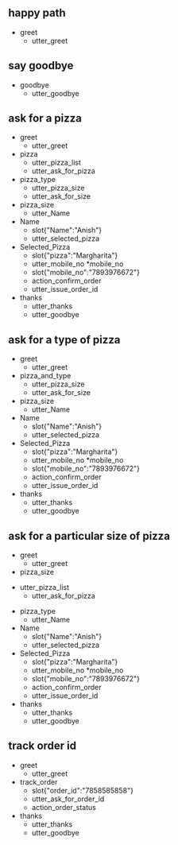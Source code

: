  ## happy path
* greet
  - utter_greet

## say goodbye
* goodbye
  - utter_goodbye

## ask for a pizza
* greet
  - utter_greet
* pizza
  - utter_pizza_list
  - utter_ask_for_pizza
* pizza_type
  - utter_pizza_size
  - utter_ask_for_size
* pizza_size
  - utter_Name
* Name
  - slot{"Name":"Anish"}
  - utter_selected_pizza
* Selected_Pizza
  - slot{"pizza":"Margharita"}
  - utter_mobile_no
*mobile_no
  - slot{"mobile_no":"7893976672"}
  - action_confirm_order
  - utter_issue_order_id
* thanks
  - utter_thanks
  - utter_goodbye
## ask for a type of pizza
* greet
  - utter_greet
* pizza_and_type
  - utter_pizza_size
  - utter_ask_for_size
* pizza_size
   - utter_Name
* Name
  - slot{"Name":"Anish"}
  - utter_selected_pizza
* Selected_Pizza
  - slot{"pizza":"Margharita"}
  - utter_mobile_no
*mobile_no
  - slot{"mobile_no":"7893976672"}
  - action_confirm_order
  - utter_issue_order_id
* thanks
  - utter_thanks
  - utter_goodbye
## ask for a particular size of pizza
* greet
  - utter_greet
* pizza_size
- utter_pizza_list
  - utter_ask_for_pizza
* pizza_type
  - utter_Name
* Name
  - slot{"Name":"Anish"}
  - utter_selected_pizza
* Selected_Pizza
  - slot{"pizza":"Margharita"}
  - utter_mobile_no
*mobile_no
  - slot{"mobile_no":"7893976672"}
  - action_confirm_order
  - utter_issue_order_id
* thanks
  - utter_thanks
  - utter_goodbye
## track order id
* greet 
  - utter_greet
* track_order
  - slot{"order_id":"7858585858"}
  - utter_ask_for_order_id
  - action_order_status
* thanks
  - utter_thanks
  - utter_goodbye
